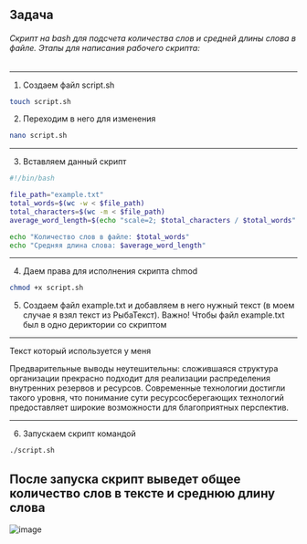 ## Задача
###### Скрипт на bash для подсчета количества слов и средней длины слова в файле. Этапы для написания рабочего скрипта:
---
1. Создаем файл script.sh 
```bash
touch script.sh
```
2. Переходим в него для изменения 
```bash
nano script.sh
```
---
3. Вставляем данный скрипт

```bash
#!/bin/bash

file_path="example.txt"
total_words=$(wc -w < $file_path)
total_characters=$(wc -m < $file_path)
average_word_length=$(echo "scale=2; $total_characters / $total_words" | bc)

echo "Количество слов в файле: $total_words"
echo "Средняя длина слова: $average_word_length"
```
---
4. Даем права для исполнения скрипта chmod 
```bash
chmod +x script.sh
```
5. Создаем файл example.txt и добавляем в него нужный текст (в моем случае я взял текст из РыбаТекст). Важно! Чтобы файл example.txt был в одно дериктории со скриптом
---
Текст который используется у меня

Предварительные выводы неутешительны: сложившаяся структура организации прекрасно подходит для реализации распределения внутренних резервов и ресурсов. Современные технологии достигли такого уровня, что понимание сути ресурсосберегающих технологий предоставляет широкие возможности для благоприятных перспектив.
___
6. Запускаем скрипт командой 
```bash
./script.sh 
```
После запуска скрипт выведет общее количество слов в тексте и среднюю длину слова
---
![image](https://github.com/Kirilligu/word-count-script/assets/149255706/c68a8e62-2030-42e3-a005-26fd845306d0)

